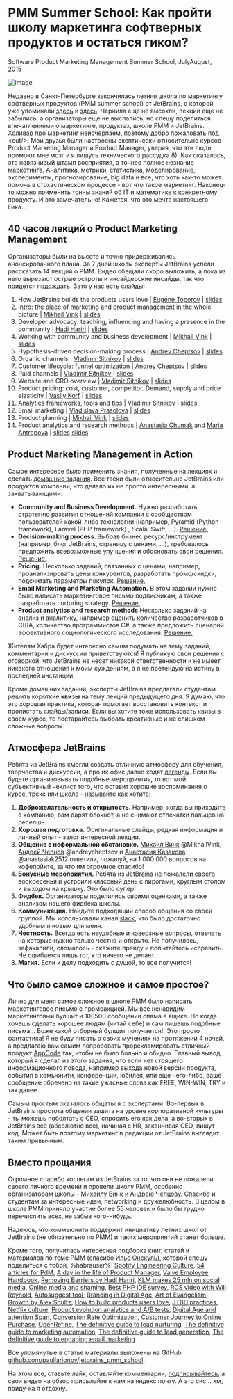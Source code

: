 # PMM Summer School: Как пройти школу маркетинга софтверных продуктов и остаться гиком?
Software Product Marketing Management Summer School, July­August, 2015

<img src="https://habrastorage.org/files/da7/b12/557/da7b125572cc4935945667e21730e399.png" alt="image"/>

Недавно в Санкт-Петербурге закончилась летняя школа по маркетингу софтверных продуктов (PMM summer school) от JetBrains, о которой уже упоминали <a href="http://megamozg.ru/company/JetBrains/blog/17048/">здесь</a> и <a href="http://megamozg.ru/company/JetBrains/blog/15794/">здесь</a>.  Чернила еще не высохли, лекции еще не забылись, а организаторы еще не выспались, но спешу поделиться   впечатлениями о маркетинге, продуктах, школе PMM и JetBrains. Холивар про маркетинг неисчерпаем, поэтому добро пожаловать под &lt;cut/&gt;!
<cut />
Мои друзья были настроены скептически относительно курсов Product Marketing Manager и Product Manager, уверяя, что эти люди промоют мне мозг и я лишусь технического рассудка 8). Как оказалось, это навязчивый штамп восприятия, а точнее полное незнание маркетинга. Аналитика, метрики, статистика, моделирование, эксперименты,  прогнозирование, big data и все, что хоть как-то может помочь в стохастическом процессе - вот что такое маркетинг. Наконец-то можно применить тонны знаний об IT и математике к конкретному продукту. И это замечательно! Кажется, что это мечта настоящего Гика...

## 40 часов лекций о Product Marketing Management
Организаторы были на высоте и точно придерживались анонсированного плана. За 7 дней школы эксперты JetBrains успели рассказать 14 лекций о PMM. Видео обещали скоро выложить, а пока из него вырезают острые остроты и инсайдерские инсайды, так что придется подождать. Зато у нас есть слайды:

<ol>
	<li>How JetBrains builds the products users love | <a href="https://twitter.com/topka">Eugene Toporov</a> | <a href="https://github.com/paullarionov/jetbrains_pmm_school/blob/master/lectures/01%20How%20JetBrains%20builds%20the%20products%20users%20love%2C%20Eugene%20Toporov.pdf">slides</a></li>
	<li>Intro: the place of marketing and product management in the whole picture | <a href="https://twitter.com/mikhail_vink">Mikhail Vink</a> | <a href="https://github.com/paullarionov/jetbrains_pmm_school/blob/master/lectures/02%20The%20place%20of%20marketing%20and%20product%20management%20in%20the%20whole%20picture%2C%20Mikhail%20Vink.pdf">slides</a></li>
	<li>Developer advocacy: teaching, influencing and having a presence in the community | <a href="https://twitter.com/hhariri">Hadi Hariri</a> | <a href="https://github.com/paullarionov/jetbrains_pmm_school/blob/master/lectures/03%20Developer%20advocacy%2C%20Hadi%20Hariri.pdf">slides</a></li>
	<li>Working with community and business development | <a href="https://twitter.com/mikhail_vink">Mikhail Vink</a> | <a href="https://github.com/paullarionov/jetbrains_pmm_school/blob/master/lectures/04%20Working%20with%20community%20and%20business%20development%2C%20Mikhail%20Vink.pdf">slides</a></li>
	<li>Hypothesis-driven decision-making process | <a href="https://twitter.com/andrey_cheptsov">Andrey Cheptsov</a> | <a href="https://github.com/paullarionov/jetbrains_pmm_school/blob/master/lectures/05%20Hypothesis-driven%20decision-making%20process%2C%20Andrey%20Cheptsov.pdf">slides</a></li>
	<li>Organic channels | <a href="https://twitter.com/de4e">Vladimir Sitnikov</a> | <a href="https://github.com/paullarionov/jetbrains_pmm_school/blob/master/lectures/06%20Organic%20channels%2C%20Vladimir%20Sitnikov.pdf">slides</a></li>
	<li>Customer lifecycle: funnel optimization | <a href="https://twitter.com/andrey_cheptsov">Andrey Cheptsov</a> | <a href="https://github.com/paullarionov/jetbrains_pmm_school/blob/master/lectures/07%20Customer%20lifecycle%20-%20funnel%20optimization.%20Andrey%20Cheptsov.pdf">slides</a></li>
        <li>Paid channels | <a href="https://twitter.com/de4e">Vladimir Sitnikov</a> | <a href="https://github.com/paullarionov/jetbrains_pmm_school/blob/master/lectures/08%20Paid%20channels%2C%20Vladimir%20Sitnikov.pdf">slides</a></li>
	<li>Website and CRO overview | <a href="https://twitter.com/de4e">Vladimir Sitnikov</a> | <a href="https://github.com/paullarionov/jetbrains_pmm_school/blob/master/lectures/09%20Website%20and%20CRO%20overview%2C%20Vladimir%20Sitnikov.pdf">slides</a></li>
	<li>Product pricing: cost, customer, competitor. Demand, supply and price elasticity | <a href="https://www.facebook.com/korfich">Vasily Korf</a> | <a href="https://github.com/paullarionov/jetbrains_pmm_school/blob/master/lectures/10%20Product%20pricing%2C%20Vasily%20Korf.pdf">slides</a></li>
	<li>Analytics frameworks, tools and tips | <a href="https://twitter.com/de4e">Vladimir Sitnikov</a> | <a href="https://github.com/paullarionov/jetbrains_pmm_school/blob/master/lectures/11%20Analytics%20frameworks%2C%20tools%20and%20tips%2C%20Vladimir%20Sitnikov.pdf">slides</a></li>
	<li>Email marketing | <a href="https://twitter.com/V_LadySlava">Vladislava Prasolova</a> | <a href="https://github.com/paullarionov/jetbrains_pmm_school/blob/master/lectures/12%20Email%20marketing%2C%20Vladislava%20Prasolova.pdf">slides</a></li>
	<li>Product planning | <a href="https://twitter.com/mikhail_vink">Mikhail Vink</a> | <a href="https://github.com/paullarionov/jetbrains_pmm_school/blob/master/lectures/13%20Product%20planning%2C%20Mikhail%20Vink.pdf">slides</a></li>
	<li>Product analytics and research methods | <a href="https://ru.linkedin.com/pub/anastasia-chumak/30/941/405">Anastasia Chumak</a> and <a href="https://ru.linkedin.com/pub/maria-antropova/85/787/355">Maria Antropova</a> | <a href="https://github.com/paullarionov/jetbrains_pmm_school/blob/master/lectures/14%20Product%20analytics%20and%20research%20methods%2C%20Anastasia%20Chumak.pdf">slides</a> <a href="https://github.com/paullarionov/jetbrains_pmm_school/blob/master/lectures/14%20Product%20analytics%20and%20research%20methods%2C%20Maria%20Antropova.pdf">slides</a></li>
</ol>

##  Product Marketing Management in Action
Самое интересное было применить знания, полученные на лекциях и сделать <a href="https://github.com/paullarionov/jetbrains_pmm_school/blob/master/home/HomeAssignments.pdf">домашние задания</a>. Все таски были относительно JetBrains или продуктов компании, что делало их не просто интересными, а захватывающими:
<ul>
	<li><b>Community and Business Development.</b> Нужно разработать стратегию развития отношений компании с сообществом пользователей какой-либо технологии (например, Pyramid (Python framework), Laravel (PHP framework) , Scala, Swift, ...). <a href="https://github.com/paullarionov/jetbrains_pmm_school/blob/master/home/Task1_GoCommunityandBusinessDevelopmentReport_PaulLarionov.pdf">Решение.</a></li>
	<li><b>Decision-making process. </b> Выбрав бизнес ресурс/инструмент (например, блог JetBrains, страницу с ценами, ...), требовалось предложить всевозможные улучшения и обосновать свои решения. <a href="https://github.com/paullarionov/jetbrains_pmm_school/blob/master/home/Task2_DecisionmakingProcess_PaulLarionov.pdf">Решение.</a></li>
	<li><b>Pricing.</b> Несколько заданий, связанных с ценами, например, проанализировать цены конкурентов, разработать промо/скидки, подсчитать параметры покупок. <a href="https://github.com/paullarionov/jetbrains_pmm_school/blob/master/home/Task3_Pricing_PaulLarionov.pdf">Решение.</a></li>
	<li><b>Email Marketing and Marketing Automation.</b> В этом задании нужно было написать маркетинговое письмо подписчикам, а также разработать nurturing strategy. <a href="https://github.com/paullarionov/jetbrains_pmm_school/blob/master/home/Task4_EmailMarketingandMarketingAutomation_PaulLarionov.pdf">Решение.</a></li>
	<li><b>Product analytics and research methods</b> Несколько заданий на анализ и аналитику, например оценить количество разработчиков в США, количество программистов C#, а также предложить сценарий эффективного социологического исследования. <a href="https://github.com/paullarionov/jetbrains_pmm_school/blob/master/home/Task5_ProductAnalyticsandResearchMethods_PaulLarionov.pdf">Решение.</a></li>
</ul>
Жителям Хабра будет интересно самим подумать на тему заданий, комментарии и дискуссии приветствуются! Я публикую свои решения с оговоркой, что JetBrains не несет никакой ответственности и не имеет никакого отношения к моим суждениям, а я не претендую на истину в последней инстанции.

Кроме домашних заданий, эксперты JetBrains предлагали студентам решить короткие <b>квизы</b> на тему лекций предыдущего дня. Я думаю, что это хорошая практика, которая помогает восстановить контекст и пролистать слайды/записи. Если вы хотите тоже использовать квизы в своем курсе, то постарайтесь выбрать креативные и не слишком сложные вопросы.

## Атмосфера JetBrains
Ребята из JetBrains смогли создать отличную атмосферу для обучения, творчества и дискуссии, а про их офис давно ходят <a href="http://www.the-village.ru/village/city/interior/132685-interier-nedeli-peterburg-ofis-it-kompanii-jetbrains">легенды</a>. Если вы будете организовывать подобные мероприятия, то вот мой субъективный чеклист того, что оставит хорошие воспоминания о курсе, треке или школе - называйте как хотите:
<ol>
	<li><b>Доброжелательность и открытость.</b> Например, когда вы приходите в компанию, вам дарят блокнот, а не снимают отпечатки пальцев на ресепшн.</li>
      <li><b>Хорошая подготовка.</b> Оригинальные слайды, редкая информация и личный опыт - залог интересной лекции.</li>
       <li><b>Общение в неформальной обстановке.</b> <a href="https://twitter.com/mikhail_vink">Михаил Винк</a> @MikhailVink, <a href="https://twitter.com/andrey_cheptsov">Андрей Чепцов</a> @andreycheptsov и <a href="https://twitter.com/anastasiak2512">Анастасия Казакова</a> @anastasiak2512 ответили, пожалуй, на 1 000 000 вопросов на кофепойнте, за что им огромное спасибо!</li>
       <li><b>Бонусные мероприятия.</b> Ребята из JetBrains не пожалели своего воскресенья и устроили классный день с пирогами, круглым столом и выходом на крышку. Это было супер!</li>
       <li><b>Фидбек.</b> Организаторы поделились своими оценками, а также анализом нашего фидбека школы.</li>
       <li><b>Коммуникация.</b> Найдите подходящий способ общения со своей группой. Мы использовали канал <a href="https://slack.com/">slack</a>, что было достаточно удобным и новым для меня. </li>
       <li><b>Честность.</b> Всегда есть неудобные и каверзные вопросы, отвечать на которые нужно только честно и открыто. Не получилось, зафакапили, сломалось - скажите правду и попытайтесь исправить. Не ошибается лишь тот, кто ничего не делает.</li>
      <li><b>Магия.</b> Если к делу подходить с душой, то все получится!</li>
</ol>

## Что было самое сложное и самое простое?
Лично для меня самое сложное в школе PMM было написать маркетинговое письмо с промоакцией. Мы все ненавидим маркетинговый булшит и 100500 сообщений спама в ящике. Но когда хочешь сделать хорошее людям (читай себе) и сам пишешь подобные письма... Боже какой отборный булшит получается!! Это просто фантастика! Я не буду писать о своих мучениях на протяжении 4 ночей, а предлагаю вам самим попробовать прорекламировать отличный продукт <a href="https://www.jetbrains.com/objc/">AppCode</a> так, чтобы не было больно и обидно. Главный вывод, который я сделал из этого задания, что если нет стоящего информационного повода, например выхода новой версии продукта, события в комьюнити, конференции, юбилея, или еще чего-либо, ваше сообщение обречено на такие ужасные слова как FREE, WIN-WIN, TRY и так далее.

Самым простым оказалось общаться с экспертами. Во-первых в JetBrains простота общения зашита на уровне корпоративной культуры - ты можешь поболтать с CEO, спросить его как дела, а во-вторых в JetBrains все (абсолютно все), начиная с HR, заканчивая CEO, пишут код. Может быть поэтому маркетинг в редакции от JetBrains выглядит таким привычным.

## Вместо прощания
Огромное спасибо коллегам из JetBrains за то, что они не пожалели своего личного времени и провели  школу PMM, особенно организаторам школы - <a href="https://twitter.com/mikhail_vink">Михаилу Винк</a> и <a href="https://twitter.com/andrey_cheptsov">Андрею Чепцову</a>. Спасибо и студентам за интересные идеи, networking и дружелюбность. В целом в школе PMM приняло участие более 55 человек и было бы трудно перечислить всех, не забыв кого-нибудь.

Надеюсь, что коммьюнити поддержит инициативу летних школ от JetBrains (не обязательно по PMM) и таких мероприятий станет больше.

Кроме того, получилась интересная подборка книг, статей и материалов по теме PMM (спасибо <a href="https://ru.linkedin.com/pub/ilya-onskul/1a/270/6a8">Илье Онскуль</a>), которой спешу поделиться с тобой, %habrauser%: <a href="https://vimeo.com/85490944">Spotify Engineering Culture</a>, <a href="https://medium.com/@noah_weiss/50-articles-and-books-that-will-make-you-a-great-product-manager-aad5babee2f7">54 articles for PdM</a>, <a href="https://medium.com/@andrewjbryk/a-day-in-the-life-of-a-product-manager-1211b8706f67">A day in the life of Product Manager</a>, <a href="http://www.valvesoftware.com/company/Valve_Handbook_LowRes.pdf">Valve Employee Handbook</a>, <a href="https://vimeo.com/131644347">Removing Barriers by Hadi Hariri</a>, <a href="https://econsultancy.com/blog/65752-klm-we-make-25m-per-year-from-social-media/">KLM makes 25 mln on social media</a>, <a href="https://www.ted.com/talks/jon_ronson_what_happens_when_online_shaming_spirals_out_of_control?language=en">Online media and shaming</a>, <a href="http://www.sitepoint.com/best-php-ide-2014-survey-results/">Best PHP IDE survey</a>, <a href="https://moz.com/blog/2012-mozcon-videos-are-here">RCS video with Will Reynold</a>, <a href="http://ubersuggest.org/">Autosuggest tool</a>, <a href="https://hbr.org/2010/12/branding-in-the-digital-age-youre-spending-your-money-in-all-the-wrong-places">Branding in Digital Age</a>, <a href="http://guykawasaki.com/the-art-of-evangelism/">Art of Evangelism</a>, <a href="https://clip.mn/embed/yt-n_yHZ_vKjno?th=dark&pr=F06531&ap=1&pid=yc&ch=1">Growth by Alex Shultz</a>, <a href="https://clip.mn/embed/yt-sz_LgBAGYyo?th=dark&pr=F06531&ap=1&pid=yc&ch=1">How to build products users love</a>, <a href="http://jtbd.info/#practices-intro-dest">JTBD practices</a>, <a href="http://www.slideshare.net/reed2001/culture-1798664">Netflix culture</a>, <a href="http://msk14.agiledays.ru/members/profile/269/#report-50">Product evolution analytics and A/B tests</a>, <a href="http://advertising.microsoft.com/en/cl/31966/how-does-digital-affect-canadian-attention-spans">Digital Age and attention Span</a>, <a href="http://www.conversion-rate-experts.com/articles/">Conversion Rate Optimization</a>, <a href="https://www.thinkwithgoogle.com/tools/customer-journey-to-online-purchase.html">Customer Journey to Online Purchase</a>, <a href="http://openrefine.org/">OpenRefine</a>, <a href="https://github.com/paullarionov/jetbrains_pmm_school/blob/master/etc/01_-_marketo-definitive-guide-to-lead-nurturing.pdf">The definitive guide to lead nurturing</a>, <a href="https://github.com/paullarionov/jetbrains_pmm_school/blob/master/etc/02_-_the-definitive-guide-to-marketing-automation.pdf">The definitive guide to marketing automation</a>, <a href="https://github.com/paullarionov/jetbrains_pmm_school/blob/master/etc/03_-_the-definitive-guide-to-lead-generation.pdf">The definitive guide to lead generation</a>, <a href="https://github.com/paullarionov/jetbrains_pmm_school/blob/master/etc/04_-_the-definitive-guide-to-engaging-email-marketing.pdf">The definitive guide to engaging email marketing</a>.

Все упомянутые в статье материалы выложены на GitHub <a href="https://github.com/paullarionov/jetbrains_pmm_school">github.com/paullarionov/jetbrains_pmm_school</a>.

На этом все, ставьте лайк, оставляйте комментарии, <a href="https://twitter.com/PaulLarionov">подписывайтесь</a>, а свои видео на обзор присылайте к нам на яндекс почту. А это сис... хм, пойду-ка я отдохну.
